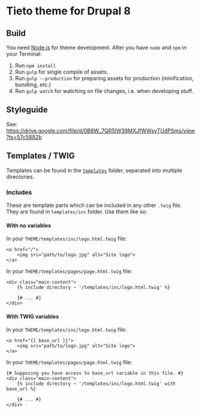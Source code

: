 # Tieto theme for Drupal 8

## Build
You need [Node.js](https://nodejs.org/en/) for theme development. After you have `node` and `npm` in your Terminal:

1. Run `npm install`
2. Run `gulp` for single compile of assets.
3. Run `gulp --production` for preparing assets for production (minification, bundling, etc.)
4. Run `gulp watch` for watching on file changes, i.e. when developing stuff.

## Styleguide
See: https://drive.google.com/file/d/0B8W_7QR5lW39MXJfWWsyTUdPSms/view?ts=57c5882b

## Templates / TWIG
Templates can be found in the [`templates`](templates) folder, separated into multiple directories.

### Includes
These are template parts which can be included in any other `.twig` file. They are found in `templates/inc` folder. Use them like so:

#### With no variables

In your `THEME/templates/inc/logo.html.twig` file:

```twig
<a href="/">
	<img src="path/to/logo.jpg" alt="Site logo">
</a>
```

In your `THEME/templates/pages/page.html.twig` file:

```twig
<div class="main-content">
	{% include directory ~ '/templates/inc/logo.html.twig' %}

	{# ... #}
</div>
```

#### With TWIG variables

In your `THEME/templates/inc/logo.html.twig` file:

```twig
<a href="{{ base_url }}">
	<img src="path/to/logo.jpg" alt="Site logo">
</a>
```

In your `THEME/templates/pages/page.html.twig` file:

```twig
{# Supposing you have access to base_url variable in this file. #}
<div class="main-content">
	{% include directory ~ '/templates/inc/logo.html.twig' with base_url %}

	{# ... #}
</div>
```